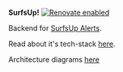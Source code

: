 **SurfsUp!**
[![Renovate enabled](https://img.shields.io/badge/renovate-enabled-brightgreen.svg)](https://renovatebot.com/)

Backend for [SurfsUp Alerts](https://play.google.com/store/apps/details?id=com.passiondigital.surfsup.android).

Read about it's tech-stack [here](https://medium.com/@amanmanocha).

Architecture
diagrams [here](https://htmlpreview.github.io/?https://github.com/manocha-aman/wind-alerts/blob/master/src/main/resources/architecture.html#SystemContext)
